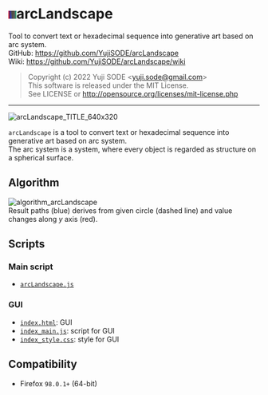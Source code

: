 # ![arcLandscape_js_20220312_txt_16X16](arcLandscape_js_20220312_txt_16X16.png)arcLandscape
Tool to convert text or hexadecimal sequence into generative art based on arc system.  
GitHub: https://github.com/YujiSODE/arcLandscape  
Wiki: https://github.com/YujiSODE/arcLandscape/wiki  
>Copyright (c) 2022 Yuji SODE \<yuji.sode@gmail.com\>  
>This software is released under the MIT License.  
>See LICENSE or http://opensource.org/licenses/mit-license.php  
______
![arcLandscape_TITLE_640x320](https://user-images.githubusercontent.com/19919184/159157058-089b1f75-a36b-4af7-b734-baf0caa6326a.png)

`arcLandscape` is a tool to convert text or hexadecimal sequence into generative art based on arc system.  
The arc system is a system, where every object is regarded as structure on a spherical surface.
## Algorithm
![algorithm_arcLandscape](https://user-images.githubusercontent.com/19919184/161039825-e3730afd-1951-4db4-8f32-44b7f2bba564.png)  
Result paths (blue) derives from given circle (dashed line) and value changes along _y_ axis (red).

## Scripts
### Main script
- [`arcLandscape.js`](arcLandscape.js)

### GUI
- [`index.html`](index.html): GUI
- [`index_main.js`](index_main.js): script for GUI
- [`index_style.css`](index_style.css): style for GUI

## Compatibility
- Firefox `98.0.1+` (64-bit)
